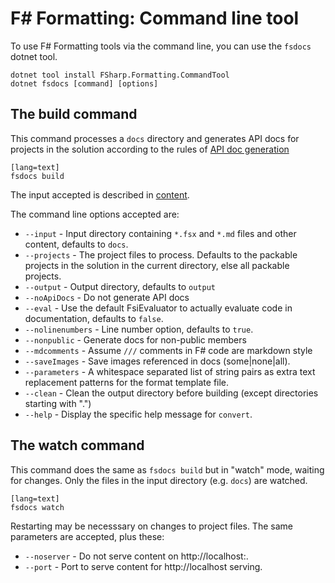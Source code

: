 ﻿F# Formatting: Command line tool
================================

To use F# Formatting tools via the command line, you can use the `fsdocs` dotnet tool.

    dotnet tool install FSharp.Formatting.CommandTool
    dotnet fsdocs [command] [options]

The build command
----------------------------

This command processes a `docs` directory and generates API docs for projects in the solution according to the
rules of [API doc generation](apidocs.html)

    [lang=text]
    fsdocs build

The input accepted is described in [content](content.html).

The command line options accepted are:

  * `--input` - Input directory containing `*.fsx` and `*.md` files and other content, defaults to `docs`.
  * `--projects` - The project files to process. Defaults to the packable projects in the solution in the current directory, else all packable projects.
  * `--output` -  Output directory, defaults to `output`
  * `--noApiDocs` -  Do not generate API docs
  * `--eval` - Use the default FsiEvaluator to actually evaluate code in documentation, defaults to `false`.
  * `--nolinenumbers` -  Line number option, defaults to `true`.
  * `--nonpublic` -  Generate docs for non-public members
  * `--mdcomments` -  Assume `///` comments in F# code are markdown style
  * `--saveImages` -  Save images referenced in docs (some|none|all).
  * `--parameters` -  A whitespace separated list of string pairs as extra text replacement patterns for the format template file.
  * `--clean` -  Clean the output directory before building (except directories starting with ".")
  * `--help` -  Display the specific help message for `convert`.

The watch command
----------------------------

This command does the same as `fsdocs build` but in "watch" mode, waiting for changes. Only the files in the input
directory (e.g. `docs`) are watched.

    [lang=text]
    fsdocs watch

 Restarting may be necesssary on changes to project files. The same parameters are accepted, plus these:

  * `--noserver` -  Do not serve content on http://localhost:<port>.
  * `--port` -  Port to serve content for http://localhost serving.



